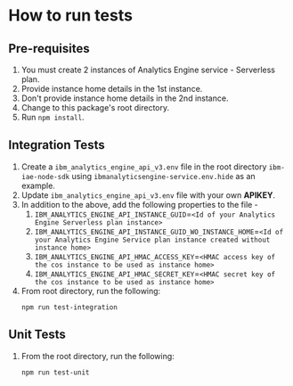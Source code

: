 # How to run tests

## Pre-requisites
1. You must create 2 instances of Analytics Engine service - Serverless plan.
1. Provide instance home details in the 1st instance.
1. Don't provide instance home details in the 2nd instance.
1. Change to this package's root directory.
1. Run `npm install`.

## Integration Tests

1. Create a `ibm_analytics_engine_api_v3.env` file in the root directory `ibm-iae-node-sdk` using `ibmanalyticsengine-service.env.hide` as an example.
1. Update `ibm_analytics_engine_api_v3.env` file with your own **APIKEY**.
1. In addition to the above, add the following properties to the file - 
    1. `IBM_ANALYTICS_ENGINE_API_INSTANCE_GUID`=`<Id of your Analytics Engine Serverless plan instance>`
    1. `IBM_ANALYTICS_ENGINE_API_INSTANCE_GUID_WO_INSTANCE_HOME`=`<Id of your Analytics Engine Service plan instance created without instance home>`
    1. `IBM_ANALYTICS_ENGINE_API_HMAC_ACCESS_KEY`=`<HMAC access key of the cos instance to be used as instance home>`
    1. `IBM_ANALYTICS_ENGINE_API_HMAC_SECRET_KEY`=`<HMAC secret key of the cos instance to be used as instance home>`
1. From root directory, run the following:
    ```
    npm run test-integration
    ```

## Unit Tests

1. From the root directory, run the following:
    ```
    npm run test-unit
    ```